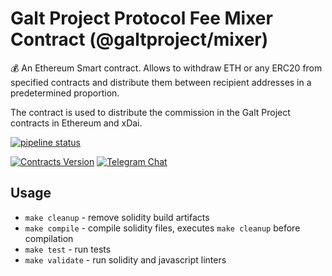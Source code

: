 # Galt Project Protocol Fee Mixer Contract (@galtproject/mixer)

💰 An Ethereum Smart contract. Allows to withdraw ETH or any ERC20 from specified contracts and distribute them between recipient addresses in a predetermined proportion. 

The contract is used to distribute the commission in the Galt Project contracts in Ethereum and xDai.

<a href="https://gitlab.com/galtproject/galtproject-mixer/pipelines" targe="_blank"><img alt="pipeline status" src="https://gitlab.com/galtproject/galtproject-mixer/badges/master/pipeline.svg" /></a>

[![Contracts Version](https://img.shields.io/badge/version-0.1.0-orange.svg)](https://github.com/galtspace/galtproject-svg)
[![Telegram Chat](https://img.shields.io/badge/telegram-chat-blue.svg)](https://t.me/galtproject)

## Usage

* `make cleanup` - remove solidity build artifacts
* `make compile` - compile solidity files, executes `make cleanup` before compilation
* `make test` - run tests
* `make validate` - run solidity and javascript linters

